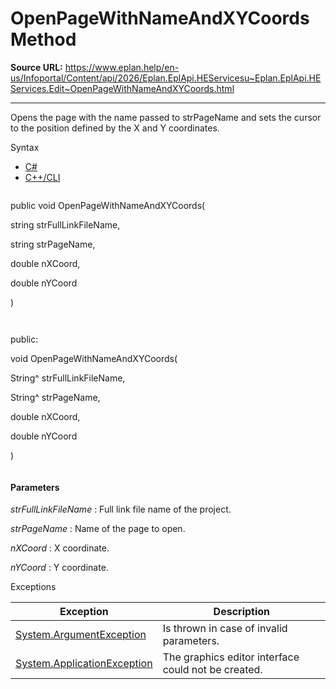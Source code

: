 # OpenPageWithNameAndXYCoords Method

**Source URL:** https://www.eplan.help/en-us/Infoportal/Content/api/2026/Eplan.EplApi.HEServicesu~Eplan.EplApi.HEServices.Edit~OpenPageWithNameAndXYCoords.html

---

Opens the page with the name passed to strPageName and sets the cursor to the position defined by the X and Y coordinates.

Syntax

- [C#](#i-syntax-CS)
- [C++/CLI](#i-syntax-CPP2005)

```
```
public void OpenPageWithNameAndXYCoords( 

   string strFullLinkFileName,

   string strPageName,

   double nXCoord,

   double nYCoord

)
```
```

```
```
public:

void OpenPageWithNameAndXYCoords( 

   String^ strFullLinkFileName,

   String^ strPageName,

   double nXCoord,

   double nYCoord

)
```
```

#### Parameters

*strFullLinkFileName*
:   Full link file name of the project.

*strPageName*
:   Name of the page to open.

*nXCoord*
:   X coordinate.

*nYCoord*
:   Y coordinate.

Exceptions

| Exception | Description |
| --- | --- |
| [System.ArgumentException](#) | Is thrown in case of invalid parameters. |
| [System.ApplicationException](#) | The graphics editor interface could not be created. |
